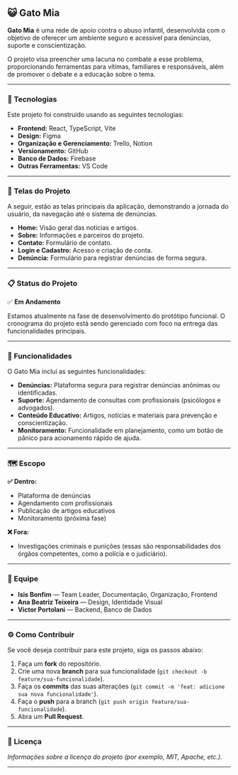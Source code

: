 ## 😺 Gato Mia

**Gato Mia** é uma rede de apoio contra o abuso infantil, desenvolvida com o objetivo de oferecer um ambiente seguro e acessível para denúncias, suporte e conscientização.

O projeto visa preencher uma lacuna no combate a esse problema, proporcionando ferramentas para vítimas, familiares e responsáveis, além de promover o debate e a educação sobre o tema.

---

### 🚀 Tecnologias

Este projeto foi construído usando as seguintes tecnologias:

-   **Frontend:** React, TypeScript, Vite
-   **Design:** Figma
-   **Organização e Gerenciamento:** Trello, Notion
-   **Versionamento:** GitHub
-   **Banco de Dados:** Firebase
-   **Outras Ferramentas:** VS Code

---

### 🎨 Telas do Projeto

A seguir, estão as telas principais da aplicação, demonstrando a jornada do usuário, da navegação até o sistema de denúncias.

* **Home:** Visão geral das notícias e artigos.
* **Sobre:** Informações e parceiros do projeto.
* **Contato:** Formulário de contato.
* **Login e Cadastro:** Acesso e criação de conta.
* **Denúncia:** Formulário para registrar denúncias de forma segura.

---

### 📋 Status do Projeto

✅ **Em Andamento**

Estamos atualmente na fase de desenvolvimento do protótipo funcional. O cronograma do projeto está sendo gerenciado com foco na entrega das funcionalidades principais.

---

### 🎯 Funcionalidades

O Gato Mia inclui as seguintes funcionalidades:

* **Denúncias:** Plataforma segura para registrar denúncias anônimas ou identificadas.
* **Suporte:** Agendamento de consultas com profissionais (psicólogos e advogados).
* **Conteúdo Educativo:** Artigos, notícias e materiais para prevenção e conscientização.
* **Monitoramento:** Funcionalidade em planejamento, como um botão de pânico para acionamento rápido de ajuda.

---

### 🗺️ Escopo

**✅ Dentro:**
* Plataforma de denúncias
* Agendamento com profissionais
* Publicação de artigos educativos
* Monitoramento (próxima fase)

**❌ Fora:**
* Investigações criminais e punições (essas são responsabilidades dos órgãos competentes, como a polícia e o judiciário).

---

### 🤝 Equipe

* **Isis Bonfim** — Team Leader, Documentação, Organização, Frontend
* **Ana Beatriz Teixeira** — Design, Identidade Visual
* **Victor Portolani** — Backend, Banco de Dados

---

### ⚙️ Como Contribuir

Se você deseja contribuir para este projeto, siga os passos abaixo:

1.  Faça um **fork** do repositório.
2.  Crie uma nova **branch** para sua funcionalidade (`git checkout -b feature/sua-funcionalidade`).
3.  Faça os **commits** das suas alterações (`git commit -m 'feat: adicione sua nova funcionalidade'`).
4.  Faça o **push** para a branch (`git push origin feature/sua-funcionalidade`).
5.  Abra um **Pull Request**.

---

### 📄 Licença

*Informações sobre a licença do projeto (por exemplo, MIT, Apache, etc.).*

---